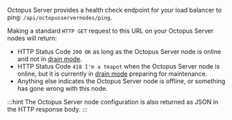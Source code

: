 Octopus Server provides a health check endpoint for your load balancer to ping: `/api/octopusservernodes/ping`.

Making a standard `HTTP GET` request to this URL on your Octopus Server nodes will return:

- HTTP Status Code `200 OK` as long as the Octopus Server node is online and not in [drain mode](#drain).
- HTTP Status Code `418 I'm a teapot` when the Octopus Server node is online, but it is currently in [drain mode](#drain) preparing for maintenance.
- Anything else indicates the Octopus Server node is offline, or something has gone wrong with this node.

:::hint
The Octopus Server node configuration is also returned as JSON in the HTTP response body.
:::